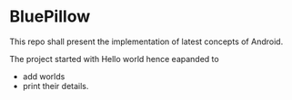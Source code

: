 # BluePillow
This repo shall present the implementation of latest concepts of Android.  

The project started with Hello world hence eapanded to 
* add worlds 
* print their details.
